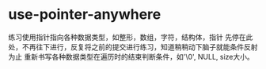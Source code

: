 # use-pointer-anywhere
练习使用指针指向各种数据类型，如整形，数组，字符，结构体，指针
先停在此处，不再往下进行，反复将之前的提交进行练习，知道稍稍动下脑子就能条件反射为止
重新书写各种数据类型在遍历时的结束判断条件，如'\0', NULL, size大小。
